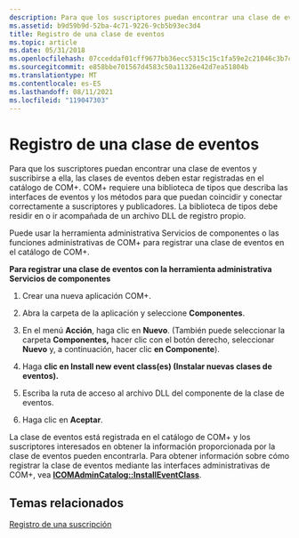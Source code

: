 ```yaml
---
description: Para que los suscriptores puedan encontrar una clase de eventos y suscribirse a ella, las clases de eventos deben estar registradas en el catálogo de COM+.
ms.assetid: b9d59b9d-52ba-4c71-9226-9cb5b93ec3d4
title: Registro de una clase de eventos
ms.topic: article
ms.date: 05/31/2018
ms.openlocfilehash: 07cceddaf01cff9677bb36ecc5315c15c1fa59e2c21046c3b7cd2bb4f3749f69
ms.sourcegitcommit: e858bbe701567d4583c50a11326e42d7ea51804b
ms.translationtype: MT
ms.contentlocale: es-ES
ms.lasthandoff: 08/11/2021
ms.locfileid: "119047303"
---
```

# <a name="registering-an-event-class"></a>Registro de una clase de eventos

Para que los suscriptores puedan encontrar una clase de eventos y suscribirse a ella, las clases de eventos deben estar registradas en el catálogo de COM+. COM+ requiere una biblioteca de tipos que describa las interfaces de eventos y los métodos para que puedan coincidir y conectar correctamente a suscriptores y publicadores. La biblioteca de tipos debe residir en o ir acompañada de un archivo DLL de registro propio.

Puede usar la herramienta administrativa Servicios de componentes o las funciones administrativas de COM+ para registrar una clase de eventos en el catálogo de COM+.

**Para registrar una clase de eventos con la herramienta administrativa Servicios de componentes**

1.  Crear una nueva aplicación COM+.

2.  Abra la carpeta de la aplicación y seleccione **Componentes**.

3.  En el menú **Acción**, haga clic en **Nuevo**. (También puede seleccionar la carpeta **Componentes,** hacer clic con el botón derecho, seleccionar **Nuevo** y, a continuación, hacer clic **en Componente**).

4.  Haga **clic en Install new event class(es) (Instalar nuevas clases de eventos).**

5.  Escriba la ruta de acceso al archivo DLL del componente de la clase de eventos.

6.  Haga clic en **Aceptar**.

La clase de eventos está registrada en el catálogo de COM+ y los suscriptores interesados en obtener la información proporcionada por la clase de eventos pueden encontrarla. Para obtener información sobre cómo registrar la clase de eventos mediante las interfaces administrativas de COM+, vea [**ICOMAdminCatalog::InstallEventClass**](/windows/desktop/api/ComAdmin/nf-comadmin-icomadmincatalog-installeventclass).

## <a name="related-topics"></a>Temas relacionados

<dl> <dt>

[Registro de una suscripción](registering-a-subscription.md)
</dt> </dl>

 

 



